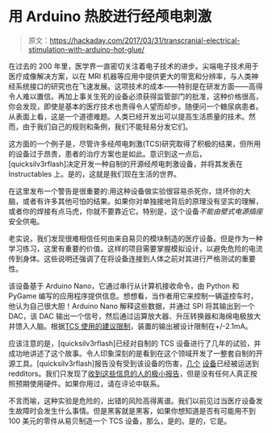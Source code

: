 # 用 Arduino 热胶进行经颅电刺激

> 原文：<https://hackaday.com/2017/03/31/transcranial-electrical-stimulation-with-arduino-hot-glue/>

在过去的 200 年里，医学界一直密切关注着电子技术的进步。尖端电子技术用于医疗成像解决方案，以在 MRI 机器等应用中提供更大的带宽和分辨率，与人类神经系统接口的研究也在飞速发展。这项技术的成本——特别是在研发方面——高得令人难以置信。再加上事关生死的设备必须获得监管部门的批准，这种价格很高，你会发现，即使是基本的医疗技术也贵得令人望而却步。随便问一个糖尿病患者。从表面上看，这是一个道德难题。人类已经开发出可以提高生活质量的技术。然而，由于我们自己的规则和条例，我们不能轻易分发它们。

这方面的一个例子是，尽管许多经颅电刺激(TCS)研究取得了积极的结果，但所用的设备过于昂贵，患者的治疗方案也是如此。意识到这一点后，[quicksilv3rflash]决定开发一种自制的开源经颅电刺激设备，并将其发表在 Instructables 上。是的，这就是我们现在生活的世界。

在这里发布一个警告是很重要的:用这种设备做实验很容易杀死你，烧坏你的大脑，或者有许多其他可怕的结果。如果你对单独接地背后的原理没有坚实的理解，或者你的焊接有点马虎，你就不要靠近它。特别是，这个设备*不能由壁式电源插座*安全供电。

老实说，我们发现很难相信任何由来自易贝的模块制造的医疗设备。但是作为一种学习练习，这里有重要的价值。这样的项目需要掌握模拟设计，以避免危险的电流传到身体。这些说明还强调了在将设备连接到人体之前对其进行严格测试的重要性。

该设备基于 Arduino Nano，它通过串行从计算机接收命令，由 Python 和 PyGame 编写的应用程序提供信息。想想看，当作者用它来控制一辆遥控车时，他认为自己很大胆！Arduino Nano 解释这些数据，并通过 SPI 将其输出到一个 DAC，该 DAC 输出一个信号，然后通过运算放大器、升压转换器和海绵电极放大并馈入人脑。根据[TCS 使用的建议限制](https://www.ncbi.nlm.nih.gov/pmc/articles/PMC2754807/)，装置的输出被设计限制在+/-2.1mA。

应该注意的是，[quicksilv3rflash]已经对自制的 TCS 设备进行了几年的试验，并成功地讲述了这个故事。令人印象深刻的是看到在这个领域开发了一整套自制的开源工具。[quicksilv3rflash]报告没有受到该设备的伤害，[几个](https://www.reddit.com/r/tDCS/comments/2delsm/giving_away_a_small_number_of_tdcs_devices/) [设备](https://www.reddit.com/r/tDCS/comments/54s14v/free_tdcs_devices_again/)已经被运送到 redditors。我们只发现了[收到这些信息的人的极小报告](https://www.reddit.com/r/tDCS/comments/2slaf2/i_received_the_device_i_ordered_from/)，但是没有任何人真正按照预期使用硬件。如果你用过，请在评论中联系。

不言而喻，这种实验是危险的，出错的风险高得离谱。我们以前见过当医疗设备发生故障时会发生什么事情。但是黑客就是黑客，如果你想知道是否有可能用不到 100 美元的零件从易贝制造一个 TCS 设备，那么，是的。是的，它是。